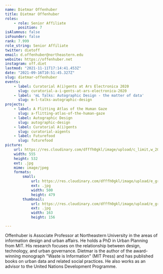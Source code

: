 ```yaml
---
name: Dietmar Offenhuber
title: Dietmar Offenhuber
roles:
    - role: Senior Affiliate
      position: 7
isAlumnus: false
isFounder: false
rank: 7.999
role_string: Senior Affiliate
twitter: dietoff
email: d.offenhuber@northeastern.edu
website: https://offenhuber.net
instagram: off.diet
lastmod: "2021-11-11T17:14:41.453Z"
date: "2021-09-16T10:51:45.327Z"
slug: dietmar-offenhuber
events:
    - label: Curatorial A(i)gents at Ars Electronica 2020
      slug: curatorial-a-i-gents-at-ars-electronica-2020
    - label: 'mL Talks: Autographic Design - the matter of data'
      slug: m-l-talks-autographic-design
projects:
    - label: A Flitting Atlas of the Human Gaze
      slug: a-flitting-atlas-of-the-human-gaze
    - label: Autographic Design
      slug: autographic-design
    - label: Curatorial A(i)gents
      slug: curatorial-aigents
    - label: Futurefood
      slug: futurefood
picture:
    url: https://res.cloudinary.com/dfffh0gkl/image/upload/c_limit,w_2000,h_2000/e_grayscale/v1634898422/dietmar_ddec27646c.jpg
    width: 555
    height: 532
    ext: .jpg
    mime: image/jpeg
    formats:
        small:
            url: https://res.cloudinary.com/dfffh0gkl/image/upload/e_grayscale/v1634898423/small_dietmar_ddec27646c.jpg
            ext: .jpg
            width: 500
            height: 479
        thumbnail:
            url: https://res.cloudinary.com/dfffh0gkl/image/upload/e_grayscale/v1634898422/thumbnail_dietmar_ddec27646c.jpg
            ext: .jpg
            width: 163
            height: 156

---
```

Offenhuber is Associate Professor at Northeastern University in the areas of information design and urban affairs. He holds a PhD in Urban Planning from MIT. His research focuses on the relationship between design, technology, and urban governance. Dietmar is the author of the award-winning monograph "Waste is Information" (MIT Press) and has published books on urban data and related social practices. He also works as an advisor to the United Nations Development Programme.
